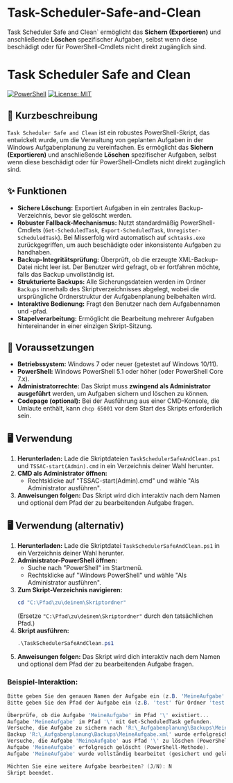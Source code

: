 # Task-Scheduler-Safe-and-Clean
Task Scheduler Safe and Clean` ermöglicht das **Sichern (Exportieren)** und anschließende **Löschen** spezifischer Aufgaben, selbst wenn diese beschädigt oder für PowerShell-Cmdlets nicht direkt zugänglich sind.


# Task Scheduler Safe and Clean

[![PowerShell](https://img.shields.io/badge/PowerShell-5.1%2B-blue?style=flat-square&logo=powershell)](https://learn.microsoft.com/de-de/powershell/scripting/whats-new/what-s-new-in-powershell)
[![License: MIT](https://img.shields.io/badge/License-MIT-yellow.svg)](https://opensource.org/licenses/MIT)

## 📝 Kurzbeschreibung

`Task Scheduler Safe and Clean` ist ein robustes PowerShell-Skript, das entwickelt wurde, um die Verwaltung von geplanten Aufgaben in der Windows Aufgabenplanung zu vereinfachen. Es ermöglicht das **Sichern (Exportieren)** und anschließende **Löschen** spezifischer Aufgaben, selbst wenn diese beschädigt oder für PowerShell-Cmdlets nicht direkt zugänglich sind.

## ✨ Funktionen

* **Sichere Löschung:** Exportiert Aufgaben in ein zentrales Backup-Verzeichnis, bevor sie gelöscht werden.
* **Robuster Fallback-Mechanismus:** Nutzt standardmäßig PowerShell-Cmdlets (`Get-ScheduledTask`, `Export-ScheduledTask`, `Unregister-ScheduledTask`). Bei Misserfolg wird automatisch auf `schtasks.exe` zurückgegriffen, um auch beschädigte oder inkonsistente Aufgaben zu handhaben.
* **Backup-Integritätsprüfung:** Überprüft, ob die erzeugte XML-Backup-Datei nicht leer ist. Der Benutzer wird gefragt, ob er fortfahren möchte, falls das Backup unvollständig ist.
* **Strukturierte Backups:** Alle Sicherungsdateien werden im Ordner `Backups` innerhalb des Skriptverzeichnisses abgelegt, wobei die ursprüngliche Ordnerstruktur der Aufgabenplanung beibehalten wird.
* **Interaktive Bedienung:** Fragt den Benutzer nach dem Aufgabennamen und -pfad.
* **Stapelverarbeitung:** Ermöglicht die Bearbeitung mehrerer Aufgaben hintereinander in einer einzigen Skript-Sitzung.

## 🚀 Voraussetzungen

* **Betriebssystem:** Windows 7 oder neuer (getestet auf Windows 10/11).
* **PowerShell:** Windows PowerShell 5.1 oder höher (oder PowerShell Core 7.x).
* **Administratorrechte:** Das Skript muss **zwingend als Administrator ausgeführt** werden, um Aufgaben sichern und löschen zu können.
* **Codepage (optional):** Bei der Ausführung aus einer CMD-Konsole, die Umlaute enthält, kann `chcp 65001` vor dem Start des Skripts erforderlich sein.

## 🖥️ Verwendung

1.  **Herunterladen:** Lade die Skriptdateien `TaskSchedulerSafeAndClean.ps1` und `TSSAC-start(Admin).cmd` in ein Verzeichnis deiner Wahl herunter.
2.  **CMD als Administrator öffnen:**
    * Rechtsklicke auf "TSSAC-start(Admin).cmd" und wähle "Als Administrator ausführen".
3.  **Anweisungen folgen:** Das Skript wird dich interaktiv nach dem Namen und optional dem Pfad der zu bearbeitenden Aufgabe fragen.

## 🖥️ Verwendung (alternativ)

1.  **Herunterladen:** Lade die Skriptdatei `TaskSchedulerSafeAndClean.ps1` in ein Verzeichnis deiner Wahl herunter.
2.  **Administrator-PowerShell öffnen:**
    * Suche nach "PowerShell" im Startmenü.
    * Rechtsklicke auf "Windows PowerShell" und wähle "Als Administrator ausführen".
3.  **Zum Skript-Verzeichnis navigieren:**
    ```powershell
    cd "C:\Pfad\zu\deinem\Skriptordner"
    ```
    (Ersetze `"C:\Pfad\zu\deinem\Skriptordner"` durch den tatsächlichen Pfad.)
4.  **Skript ausführen:**
    ```powershell
    .\TaskSchedulerSafeAndClean.ps1
    ```
5.  **Anweisungen folgen:** Das Skript wird dich interaktiv nach dem Namen und optional dem Pfad der zu bearbeitenden Aufgabe fragen.

### Beispiel-Interaktion:

```powershell
Bitte geben Sie den genauen Namen der Aufgabe ein (z.B. 'MeineAufgabe' oder 'StartDeffekteAufgabe'): MeineAufgabe
Bitte geben Sie den Pfad der Aufgabe ein (z.B. 'test' für Ordner 'test', 'test\sub' für Unterordner oder LEER für das Hauptverzeichnis):

Überprüfe, ob die Aufgabe 'MeineAufgabe' im Pfad '\' existiert...
Aufgabe 'MeineAufgabe' im Pfad '\' mit Get-ScheduledTask gefunden.
Versuche, die Aufgabe zu sichern nach 'R:\_Aufgabenplanung\Backups\MeineAufgabe.xml' (PowerShell-Methode)...
Backup 'R:\_Aufgabenplanung\Backups\MeineAufgabe.xml' wurde erfolgreich erstellt und ist gültig.
Versuche, die Aufgabe 'MeineAufgabe' aus Pfad '\' zu löschen (PowerShell-Methode)...
Aufgabe 'MeineAufgabe' erfolgreich gelöscht (PowerShell-Methode).
Aufgabe 'MeineAufgabe' wurde vollständig bearbeitet (gesichert und gelöscht).

Möchten Sie eine weitere Aufgabe bearbeiten? (J/N): N
Skript beendet.
